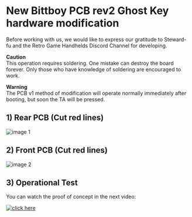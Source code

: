 # New Bittboy PCB rev2 **Ghost Key** hardware modification

Before working with us, we would like to express our gratitude to Steward-fu and the Retro Game Handhelds Discord Channel for developing.

**Caution**\
This operation requires soldering. 
One mistake can destroy the board forever. Only those who have knowledge of soldering are encouraged to work.

**Warning**\
The PCB v1 method of modification will operate normally immediately after booting, but soon the TA will be pressed.

## 1) Rear PCB (Cut red lines)
![image 1](https://i.imgur.com/zYQsJPi.jpg)

## 2) Front PCB (Cut red lines)
![image 2](https://i.imgur.com/CrXiQ8H.jpg)

## 3) Operational Test

You can watch the proof of concept in the next video:

[![click here](https://i.imgur.com/wmzOxAI.png)](https://youtu.be/p2RPLJz6pns)